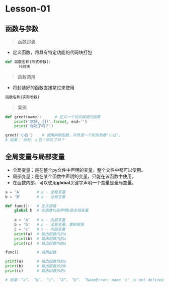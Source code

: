 # **Lesson-01**

## **函数与参数**

> 函数封装
- 定义函数，将具有特定功能的代码块打包

```python
def 函数名称(形式参数):
      代码块
```

> 函数调用
- 将封装好的函数直接拿过来使用

```python
函数名称(实际参数)
```

> 案例

```python
def greet(name):      # 定义一个说问候语的函数
    print('您好, {}!'.format, end='')
    print('你吃了吗？')

greet('小白')    # 调用问候函数，并传递一个实际参数‘小白’。
# 结果：'你好，小白！你吃了吗？'
```

## **全局变量与局部变量**
- 全局变量：是在整个py文件中声明的变量，整个文件中都可以使用。
- 局部变量：是在某个函数中声明的变量，只能在该函数中使用。
- 在函数内部，可以使用**global**关键字声明一个变量是全局变量。

```python
a = 'A'       # a - 全局变量
b = 'B'       # b - 全局变量

def func():   # 定义函数
    global b  # 在函数内部声明b是全局变量
    
    a = 'a'   # a - 内部变量
    b = 'b'   # b - 全局变量，重新赋值
    c = 'c'   # c - 内部变量
    print(a)  # 输出函数内的a
    print(b)  # 输出函数内的a
    print(c)  # 输出函数内的a

func()        # 调用函数

print(a)      # 输出函数外的a
print(b)      # 输出函数外的b
print(c)      # 输出函数外的c

# 结果：“a”、 “b”、 “c”、 “A”、 “b”、 “NameError: name 'c' is not defined”
